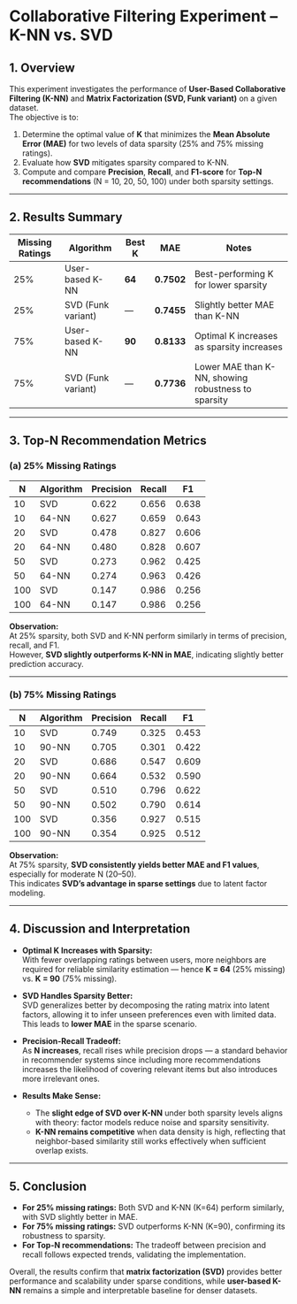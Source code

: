 # Collaborative Filtering Experiment – K-NN vs. SVD

## 1. Overview  
This experiment investigates the performance of **User-Based Collaborative Filtering (K-NN)** and **Matrix Factorization (SVD, Funk variant)** on a given dataset.  
The objective is to:
1. Determine the optimal value of **K** that minimizes the **Mean Absolute Error (MAE)** for two levels of data sparsity (25% and 75% missing ratings).  
2. Evaluate how **SVD** mitigates sparsity compared to K-NN.  
3. Compute and compare **Precision**, **Recall**, and **F1-score** for **Top-N recommendations** (N = 10, 20, 50, 100) under both sparsity settings.

---

## 2. Results Summary

| Missing Ratings | Algorithm | Best K | MAE | Notes |
|----------------|------------|--------|------|--------|
| 25% | User-based K-NN | **64** | **0.7502** | Best-performing K for lower sparsity |
| 25% | SVD (Funk variant) | — | **0.7455** | Slightly better MAE than K-NN |
| 75% | User-based K-NN | **90** | **0.8133** | Optimal K increases as sparsity increases |
| 75% | SVD (Funk variant) | — | **0.7736** | Lower MAE than K-NN, showing robustness to sparsity |

---

## 3. Top-N Recommendation Metrics

### (a) 25% Missing Ratings

| N | Algorithm | Precision | Recall | F1 |
|---|------------|------------|--------|------|
| 10 | SVD | 0.622 | 0.656 | 0.638 |
| 10 | 64-NN | 0.627 | 0.659 | 0.643 |
| 20 | SVD | 0.478 | 0.827 | 0.606 |
| 20 | 64-NN | 0.480 | 0.828 | 0.607 |
| 50 | SVD | 0.273 | 0.962 | 0.425 |
| 50 | 64-NN | 0.274 | 0.963 | 0.426 |
| 100 | SVD | 0.147 | 0.986 | 0.256 |
| 100 | 64-NN | 0.147 | 0.986 | 0.256 |

**Observation:**  
At 25% sparsity, both SVD and K-NN perform similarly in terms of precision, recall, and F1.  
However, **SVD slightly outperforms K-NN in MAE**, indicating slightly better prediction accuracy.

---

### (b) 75% Missing Ratings

| N | Algorithm | Precision | Recall | F1 |
|---|------------|------------|--------|------|
| 10 | SVD | 0.749 | 0.325 | 0.453 |
| 10 | 90-NN | 0.705 | 0.301 | 0.422 |
| 20 | SVD | 0.686 | 0.547 | 0.609 |
| 20 | 90-NN | 0.664 | 0.532 | 0.590 |
| 50 | SVD | 0.510 | 0.796 | 0.622 |
| 50 | 90-NN | 0.502 | 0.790 | 0.614 |
| 100 | SVD | 0.356 | 0.927 | 0.515 |
| 100 | 90-NN | 0.354 | 0.925 | 0.512 |

**Observation:**  
At 75% sparsity, **SVD consistently yields better MAE and F1 values**, especially for moderate N (20–50).  
This indicates **SVD’s advantage in sparse settings** due to latent factor modeling.

---

## 4. Discussion and Interpretation

- **Optimal K Increases with Sparsity:**  
  With fewer overlapping ratings between users, more neighbors are required for reliable similarity estimation — hence **K = 64** (25% missing) vs. **K = 90** (75% missing).  

- **SVD Handles Sparsity Better:**  
  SVD generalizes better by decomposing the rating matrix into latent factors, allowing it to infer unseen preferences even with limited data. This leads to **lower MAE** in the sparse scenario.  

- **Precision-Recall Tradeoff:**  
  As **N increases**, recall rises while precision drops — a standard behavior in recommender systems since including more recommendations increases the likelihood of covering relevant items but also introduces more irrelevant ones.  

- **Results Make Sense:**  
  - The **slight edge of SVD over K-NN** under both sparsity levels aligns with theory: factor models reduce noise and sparsity sensitivity.  
  - **K-NN remains competitive** when data density is high, reflecting that neighbor-based similarity still works effectively when sufficient overlap exists.  

---

## 5. Conclusion

- **For 25% missing ratings:** Both SVD and K-NN (K=64) perform similarly, with SVD slightly better in MAE.  
- **For 75% missing ratings:** SVD outperforms K-NN (K=90), confirming its robustness to sparsity.  
- **For Top-N recommendations:** The tradeoff between precision and recall follows expected trends, validating the implementation.  

Overall, the results confirm that **matrix factorization (SVD)** provides better performance and scalability under sparse conditions, while **user-based K-NN** remains a simple and interpretable baseline for denser datasets.
